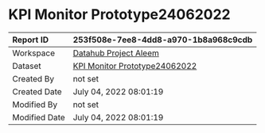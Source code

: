 



# KPI Monitor Prototype24062022

|Report ID|253f508e-7ee8-4dd8-a970-1b8a968c9cdb|
| :--- | :--- |
|Workspace|[Datahub Project Aleem](../Workspaces/Datahub-Project-Aleem.md)|
|Dataset|[KPI Monitor Prototype24062022](../Datasets/KPI-Monitor-Prototype24062022.md)|
|Created By|not set|
|Created Date|July 04, 2022 08:01:19|
|Modified By|not set|
|Modified Date|July 04, 2022 08:01:19|
